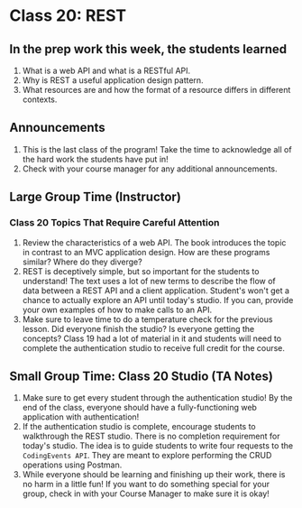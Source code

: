 # Class 20: REST

## In the prep work this week, the students learned

1. What is a web API and what is a RESTful API.
1. Why is REST a useful application design pattern.
1. What resources are and how the format of a resource differs in different contexts.

## Announcements

1. This is the last class of the program! Take the time to acknowledge all of the hard work the students have put in!
1. Check with your course manager for any additional announcements.

## Large Group Time (Instructor)

### Class 20 Topics That Require Careful Attention
1. Review the characteristics of a web API. The book introduces the topic in contrast to an MVC application design. How are these programs similar? Where do they diverge?
1. REST is deceptively simple, but so important for the students to understand! The text uses a lot of new terms to describe the flow of data between a REST API and a client application. Student's won't get a chance to actually explore an API until today's studio. If you can, provide your own examples of how to make calls to an API.
1. Make sure to leave time to do a temperature check for the previous lesson. Did everyone finish the studio? Is everyone getting the concepts? Class 19 had a lot of material in it and students will need to complete the authentication studio to receive full credit for the course. 

## Small Group Time: Class 20 Studio (TA Notes)

1. Make sure to get every student through the authentication studio! By the end of the class, everyone should have a fully-functioning web application with authentication!
1. If the authentication studio is complete, encourage students to walkthrough the REST studio. There is no completion requirement for today's studio. The idea is to guide students to write four requests to the ``CodingEvents API``. They are meant to explore performing the CRUD operations using Postman.
1. While everyone should be learning and finishing up their work, there is no harm in a little fun! If you want to do something special for your group, check in with your Course Manager to make sure it is okay!